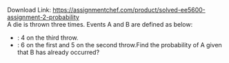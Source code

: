 Download Link: https://assignmentchef.com/product/solved-ee5600-assignment-2-probability
<br>
A die is thrown three times. Events A and B are defined as below:

<ul>

 <li>: 4 on the third throw.</li>

 <li>: 6 on the first and 5 on the second throw.Find the probability of A given that B has already occurred?</li>

</ul>